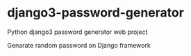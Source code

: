 # django3-password-generator
Python django3 password generator web project

Genarate random password on Django framework
